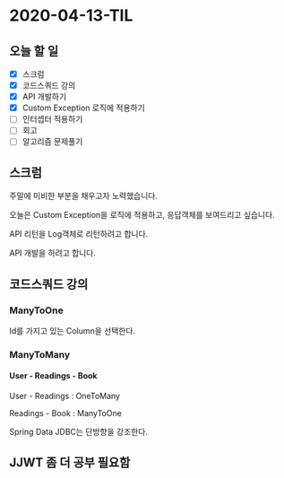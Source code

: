 # 2020-04-13-TIL

## 오늘 할 일

- [x] 스크럼
- [x] 코드스쿼드 강의
- [x] API 개발하기
- [x] Custom Exception 로직에 적용하기
- [ ] 인터셉터 적용하기
- [ ] 회고
- [ ] 알고리즘 문제풀기

## 스크럼

주말에 미비한 부분을 채우고자 노력했습니다.

오늘은 Custom Exception을 로직에 적용하고, 응답객체를 보여드리고 싶습니다.

API 리턴을 Log객체로 리턴하려고 합니다.

API 개발을 하려고 합니다.

## 코드스쿼드 강의

### ManyToOne

Id를 가지고 있는 Column을 선택한다.

### ManyToMany

#### User - Readings - Book

User - Readings : OneToMany

Readings - Book : ManyToOne

Spring Data JDBC는 단방향을 강조한다.

## JJWT 좀 더 공부 필요함

